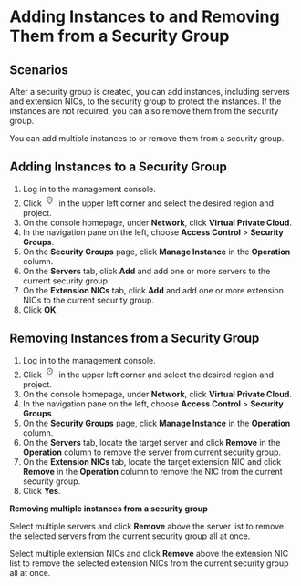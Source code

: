 # Adding Instances to and Removing Them from a Security Group<a name="SecurityGroup_0017"></a>

## Scenarios<a name="section1284185020245"></a>

After a security group is created, you can add instances, including servers and extension NICs, to the security group to protect the instances. If the instances are not required, you can also remove them from the security group.

You can add multiple instances to or remove them from a security group.

## Adding Instances to a Security Group<a name="section7737145418298"></a>

1.  Log in to the management console.
2.  Click  ![](figures/icon-region.png)  in the upper left corner and select the desired region and project.
3.  On the console homepage, under  **Network**, click  **Virtual Private Cloud**.
4.  In the navigation pane on the left, choose  **Access Control**  \>  **Security Groups**.
5.  On the  **Security Groups**  page, click  **Manage Instance**  in the  **Operation**  column.
6.  On the  **Servers**  tab, click  **Add**  and add one or more servers to the current security group.
7.  On the  **Extension NICs**  tab, click  **Add**  and add one or more extension NICs to the current security group.
8.  Click  **OK**.

## Removing Instances from a Security Group<a name="section147074331319"></a>

1.  Log in to the management console.
2.  Click  ![](figures/icon-region.png)  in the upper left corner and select the desired region and project.
3.  On the console homepage, under  **Network**, click  **Virtual Private Cloud**.
4.  In the navigation pane on the left, choose  **Access Control**  \>  **Security Groups**.
5.  On the  **Security Groups**  page, click  **Manage Instance**  in the  **Operation**  column.
6.  On the  **Servers**  tab, locate the target server and click  **Remove**  in the  **Operation**  column to remove the server from current security group.
7.  On the  **Extension NICs**  tab, locate the target extension NIC and click  **Remove**  in the  **Operation**  column to remove the NIC from the current security group.
8.  Click  **Yes**.

**Removing multiple instances from a security group**

Select multiple servers and click  **Remove**  above the server list to remove the selected servers from the current security group all at once.

Select multiple extension NICs and click  **Remove**  above the extension NIC list to remove the selected extension NICs from the current security group all at once.

